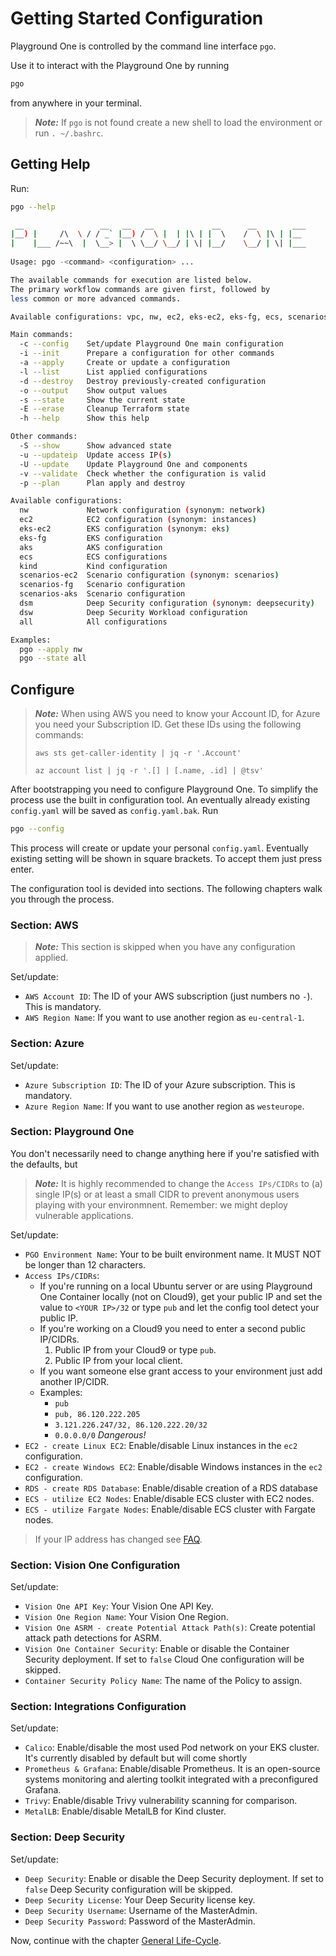 # Getting Started Configuration

Playground One is controlled by the command line interface `pgo`.

Use it to interact with the Playground One by running

```sh
pgo
```

from anywhere in your terminal.

> ***Note:*** If `pgo` is not found create a new shell to load the environment or run `. ~/.bashrc`.

## Getting Help

Run:

```sh
pgo --help
```

```sh
 __                 __   __   __             __      __        ___ 
|__) |     /\  \ / / _` |__) /  \ |  | |\ | |  \    /  \ |\ | |__  
|    |___ /~~\  |  \__> |  \ \__/ \__/ | \| |__/    \__/ | \| |___ 
                                                                   
Usage: pgo -<command> <configuration> ...

The available commands for execution are listed below.
The primary workflow commands are given first, followed by
less common or more advanced commands.

Available configurations: vpc, nw, ec2, eks-ec2, eks-fg, ecs, scenarios-ec2, scenarios-fg

Main commands:
  -c --config    Set/update Playground One main configuration
  -i --init      Prepare a configuration for other commands
  -a --apply     Create or update a configuration
  -l --list      List applied configurations
  -d --destroy   Destroy previously-created configuration
  -o --output    Show output values
  -s --state     Show the current state
  -E --erase     Cleanup Terraform state
  -h --help      Show this help

Other commands:
  -S --show      Show advanced state
  -u --updateip  Update access IP(s)
  -U --update    Update Playground One and components
  -v --validate  Check whether the configuration is valid
  -p --plan      Plan apply and destroy

Available configurations:
  nw             Network configuration (synonym: network)
  ec2            EC2 configuration (synonym: instances)
  eks-ec2        EKS configuration (synonym: eks)
  eks-fg         EKS configuration
  aks            AKS configuration
  ecs            ECS configurations
  kind           Kind configuration
  scenarios-ec2  Scenario configuration (synonym: scenarios)
  scenarios-fg   Scenario configuration
  scenarios-aks  Scenario configuration
  dsm            Deep Security configuration (synonym: deepsecurity)
  dsw            Deep Security Workload configuration
  all            All configurations

Examples:
  pgo --apply nw
  pgo --state all
```

## Configure

> ***Note:*** When using AWS you need to know your Account ID, for Azure you need your Subscription ID. Get these IDs using the following commands:
>
> `aws sts get-caller-identity | jq -r '.Account'`
> 
> `az account list | jq -r '.[] | [.name, .id] | @tsv'`

After bootstrapping you need to configure Playground One. To simplify the process use the built in configuration tool. An eventually already existing `config.yaml` will be saved as `config.yaml.bak`. Run

```sh
pgo --config
```

This process will create or update your personal `config.yaml`. Eventually existing setting will be shown in square brackets. To accept them just press enter.

The configuration tool is devided into sections. The following chapters walk you through the process.

### Section: AWS

> ***Note:*** This section is skipped when you have any configuration applied.

Set/update:

- `AWS Account ID`: The ID of your AWS subscription (just numbers no `-`). This is mandatory.
- `AWS Region Name`: If you want to use another region as `eu-central-1`.

### Section: Azure

Set/update:

- `Azure Subscription ID`: The ID of your Azure subscription. This is mandatory.
- `Azure Region Name`: If you want to use another region as `westeurope`.

### Section: Playground One

You don't necessarily need to change anything here if you're satisfied with the defaults, but

> ***Note:*** It is highly recommended to change the `Access IPs/CIDRs` to (a) single IP(s) or at least a small CIDR to prevent anonymous users playing with your environmnent. Remember: we might deploy vulnerable applications.

Set/update:

- `PGO Environment Name`: Your to be built environment name. It MUST NOT be longer than 12 characters.
- `Access IPs/CIDRs`:
  - If you're running on a local Ubuntu server or are using Playground One Container locally (not on Cloud9), get your public IP and set the value to `<YOUR IP>/32` or type `pub` and let the config tool detect your public IP.
  - If you're working on a Cloud9 you need to enter a second public IP/CIDRs.
    1. Public IP from your Cloud9 or type `pub`.
    2. Public IP from your local client.  
  - If you want someone else grant access to your environment just add another IP/CIDR.
  - Examples:
    - `pub`
    - `pub, 86.120.222.205`
    - `3.121.226.247/32, 86.120.222.20/32`
    - `0.0.0.0/0` *Dangerous!*
- `EC2 - create Linux EC2`: Enable/disable Linux instances in the `ec2` configuration.
- `EC2 - create Windows EC2`: Enable/disable Windows instances in the `ec2` configuration.
- `RDS - create RDS Database`: Enable/disable creation of a RDS database
- `ECS - utilize EC2 Nodes`: Enable/disable ECS cluster with EC2 nodes.
- `ECS - utilize Fargate Nodes`: Enable/disable ECS cluster with Fargate nodes.

> If your IP address has changed see [FAQ](../faq.md#my-ip-address-has-changed-and-i-cannot-access-my-apps-anymore).

### Section: Vision One Configuration

Set/update:

- `Vision One API Key`: Your Vision One API Key.
- `Vision One Region Name`: Your Vision One Region.
- `Vision One ASRM - create Potential Attack Path(s)`: Create potential attack path detections for ASRM.
- `Vision One Container Security`: Enable or disable the Container Security deployment. If set to `false` Cloud One configuration will be skipped.
- `Container Security Policy Name`: The name of the Policy to assign.

### Section: Integrations Configuration

Set/update:

- `Calico`: Enable/disable the most used Pod network on your EKS cluster. It's currently disabled by default but will come shortly
- `Prometheus & Grafana`: Enable/disable Prometheus. It is an open-source systems monitoring and alerting toolkit integrated with a preconfigured Grafana.
- `Trivy`: Enable/disable Trivy vulnerability scanning for comparison.
- `MetalLB`: Enable/disable MetalLB for Kind cluster.

### Section: Deep Security

Set/update:

- `Deep Security`: Enable or disable the Deep Security deployment. If set to `false` Deep Security configuration will be skipped.
- `Deep Security License`: Your Deep Security license key.
- `Deep Security Username`: Username of the MasterAdmin.
- `Deep Security Password`: Password of the MasterAdmin.

Now, continue with the chapter [General Life-Cycle](life-cycle.md).